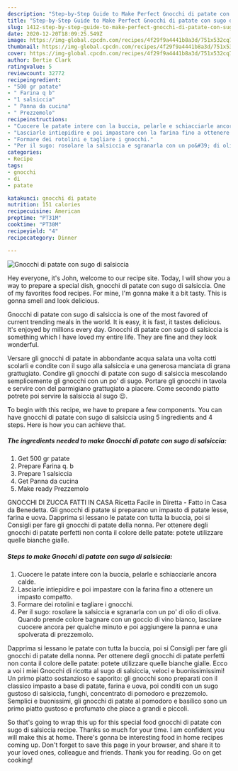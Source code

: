 ```yaml
---
description: "Step-by-Step Guide to Make Perfect Gnocchi di patate con sugo di salsiccia"
title: "Step-by-Step Guide to Make Perfect Gnocchi di patate con sugo di salsiccia"
slug: 1412-step-by-step-guide-to-make-perfect-gnocchi-di-patate-con-sugo-di-salsiccia
date: 2020-12-20T18:09:25.549Z
image: https://img-global.cpcdn.com/recipes/4f29f9a4441b8a3d/751x532cq70/gnocchi-di-patate-con-sugo-di-salsiccia-recipe-main-photo.jpg
thumbnail: https://img-global.cpcdn.com/recipes/4f29f9a4441b8a3d/751x532cq70/gnocchi-di-patate-con-sugo-di-salsiccia-recipe-main-photo.jpg
cover: https://img-global.cpcdn.com/recipes/4f29f9a4441b8a3d/751x532cq70/gnocchi-di-patate-con-sugo-di-salsiccia-recipe-main-photo.jpg
author: Bertie Clark
ratingvalue: 5
reviewcount: 32772
recipeingredient:
- "500 gr patate"
- " Farina q b"
- "1 salsiccia"
- " Panna da cucina"
- " Prezzemolo"
recipeinstructions:
- "Cuocere le patate intere con la buccia, pelarle e schiacciarle ancora calde."
- "Lasciarle intiepidire e poi impastare con la farina fino a ottenere un impasto compatto."
- "Formare dei rotolini e tagliare i gnocchi."
- "Per il sugo: rosolare la salsiccia e sgranarla con un po&#39; di olio di oliva. Quando prende colore bagnare con un goccio di vino bianco, lasciare cuocere ancora per qualche minuto e poi aggiungere la panna e una spolverata di prezzemolo."
categories:
- Recipe
tags:
- gnocchi
- di
- patate

katakunci: gnocchi di patate 
nutrition: 151 calories
recipecuisine: American
preptime: "PT31M"
cooktime: "PT30M"
recipeyield: "4"
recipecategory: Dinner

---
```



![Gnocchi di patate con sugo di salsiccia](https://img-global.cpcdn.com/recipes/4f29f9a4441b8a3d/751x532cq70/gnocchi-di-patate-con-sugo-di-salsiccia-recipe-main-photo.jpg)

Hey everyone, it's John, welcome to our recipe site. Today, I will show you a way to prepare a special dish, gnocchi di patate con sugo di salsiccia. One of my favorites food recipes. For mine, I'm gonna make it a bit tasty. This is gonna smell and look delicious.

Gnocchi di patate con sugo di salsiccia is one of the most favored of current trending meals in the world. It is easy, it is fast, it tastes delicious. It's enjoyed by millions every day. Gnocchi di patate con sugo di salsiccia is something which I have loved my entire life. They are fine and they look wonderful.

Versare gli gnocchi di patate in abbondante acqua salata una volta cotti scolarli e condite con il sugo alla salsiccia e una generosa manciata di grana grattugiato. Condire gli gnocchi di patate con sugo di salsiccia mescolando semplicemente gli gnocchi con un po&#39; di sugo. Portare gli gnocchi in tavola e servire con del parmigiano grattugiato a piacere. Come secondo piatto potrete poi servire la salsiccia al sugo 😉.


To begin with this recipe, we have to prepare a few components. You can have gnocchi di patate con sugo di salsiccia using 5 ingredients and 4 steps. Here is how you can achieve that.

<!--inarticleads1-->

##### The ingredients needed to make Gnocchi di patate con sugo di salsiccia:

1. Get 500 gr patate
1. Prepare  Farina q. b
1. Prepare 1 salsiccia
1. Get  Panna da cucina
1. Make ready  Prezzemolo


GNOCCHI DI ZUCCA FATTI IN CASA Ricetta Facile in Diretta - Fatto in Casa da Benedetta. Gli gnocchi di patate si preparano un impasto di patate lesse, farina e uova. Dapprima si lessano le patate con tutta la buccia, poi si Consigli per fare gli gnocchi di patate della nonna. Per ottenere degli gnocchi di patate perfetti non conta il colore delle patate: potete utilizzare quelle bianche gialle. 

<!--inarticleads2-->

##### Steps to make Gnocchi di patate con sugo di salsiccia:

1. Cuocere le patate intere con la buccia, pelarle e schiacciarle ancora calde.
1. Lasciarle intiepidire e poi impastare con la farina fino a ottenere un impasto compatto.
1. Formare dei rotolini e tagliare i gnocchi.
1. Per il sugo: rosolare la salsiccia e sgranarla con un po&#39; di olio di oliva. Quando prende colore bagnare con un goccio di vino bianco, lasciare cuocere ancora per qualche minuto e poi aggiungere la panna e una spolverata di prezzemolo.


Dapprima si lessano le patate con tutta la buccia, poi si Consigli per fare gli gnocchi di patate della nonna. Per ottenere degli gnocchi di patate perfetti non conta il colore delle patate: potete utilizzare quelle bianche gialle. Ecco a voi i miei Gnocchi di ricotta al sugo di salsiccia, veloci e buonissimissimi! Un primo piatto sostanzioso e saporito: gli gnocchi sono preparati con il classico impasto a base di patate, farina e uova, poi conditi con un sugo gustoso di salsiccia, funghi, concentrato di pomodoro e prezzemolo. Semplici e buonissimi, gli gnocchi di patate al pomodoro e basilico sono un primo piatto gustoso e profumato che piace a grandi e piccoli. 

So that's going to wrap this up for this special food gnocchi di patate con sugo di salsiccia recipe. Thanks so much for your time. I am confident you will make this at home. There's gonna be interesting food in home recipes coming up. Don't forget to save this page in your browser, and share it to your loved ones, colleague and friends. Thank you for reading. Go on get cooking!
